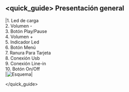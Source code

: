 ## <quick_guide> Presentación general

|1.	Led de carga<br> 2.	Volumen - <br> 3.	Botón Play/Pause  <br> 4.  Volumen + <br> 5. Indicador Led <br> 6. Botón Menú<br> 7. Ranura Para Tarjeta<br> 8.	Conexión Usb <br> 9.	Conexión Line-in <br> 10. Botón On/Off <br>|![Esquema](http://static.energysistem.com/images/manuals/42123/53a15b7c04f5e.jpg)|

</quick_guide>
